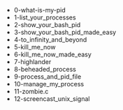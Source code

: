 * 0-what-is-my-pid
* 1-list_your_processes
* 2-show_your_bash_pid
* 3-show_your_bash_pid_made_easy
* 4-to_infinity_and_beyond
* 5-kill_me_now
* 6-kill_me_now_made_easy
* 7-highlander
* 8-beheaded_process
* 9-process_and_pid_file
* 10-manage_my_process
* 11-zombie.c
* 12-screencast_unix_signal
